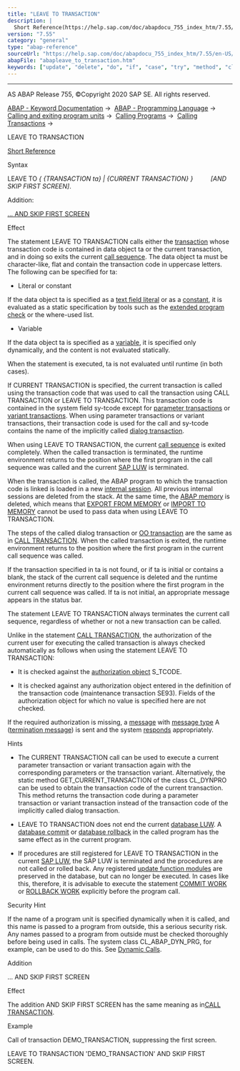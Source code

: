 ```yaml
---
title: "LEAVE TO TRANSACTION"
description: |
  Short Reference(https://help.sap.com/doc/abapdocu_755_index_htm/7.55/en-US/abapleave_to_transaction_shortref.htm) Syntax LEAVE TO  TRANSACTION ta  CURRENT TRANSACTION  AND SKIP FIRST SCREEN. Addition: ... AND SKIP FIRST SCREEN(#!ABAP_ONE_ADD@1@) Effect The statement
version: "7.55"
category: "general"
type: "abap-reference"
sourceUrl: "https://help.sap.com/doc/abapdocu_755_index_htm/7.55/en-US/abapleave_to_transaction.htm"
abapFile: "abapleave_to_transaction.htm"
keywords: ["update", "delete", "do", "if", "case", "try", "method", "class", "data", "types", "abapleave", "transaction"]
---
```


* * *

AS ABAP Release 755, ©Copyright 2020 SAP SE. All rights reserved.

[ABAP - Keyword Documentation](https://help.sap.com/doc/abapdocu_755_index_htm/7.55/en-US/abenabap.htm) →  [ABAP - Programming Language](https://help.sap.com/doc/abapdocu_755_index_htm/7.55/en-US/abenabap_reference.htm) →  [Calling and exiting program units](https://help.sap.com/doc/abapdocu_755_index_htm/7.55/en-US/abenabap_execution.htm) →  [Calling Programs](https://help.sap.com/doc/abapdocu_755_index_htm/7.55/en-US/abenabap_program_call.htm) →  [Calling Transactions](https://help.sap.com/doc/abapdocu_755_index_htm/7.55/en-US/abenabap_call_transaction.htm) → 

LEAVE TO TRANSACTION

[Short Reference](https://help.sap.com/doc/abapdocu_755_index_htm/7.55/en-US/abapleave_to_transaction_shortref.htm)

Syntax

LEAVE TO *{* *{*TRANSACTION ta*}* *|* *{*CURRENT TRANSACTION*}* *}*
         *\[*AND SKIP FIRST SCREEN*\]*.

Addition:

[... AND SKIP FIRST SCREEN](#!ABAP_ONE_ADD@1@)

Effect

The statement LEAVE TO TRANSACTION calls either the [transaction](https://help.sap.com/doc/abapdocu_755_index_htm/7.55/en-US/abentransaction_glosry.htm "Glossary Entry") whose transaction code is contained in data object ta or the current transaction, and in doing so exits the current [call sequence](https://help.sap.com/doc/abapdocu_755_index_htm/7.55/en-US/abencall_sequence_glosry.htm "Glossary Entry"). The data object ta must be character-like, flat and contain the transaction code in uppercase letters. The following can be specified for ta:

-   Literal or constant

If the data object ta is specified as a [text field literal](https://help.sap.com/doc/abapdocu_755_index_htm/7.55/en-US/abentext_field_literal_glosry.htm "Glossary Entry") or as a [constant](https://help.sap.com/doc/abapdocu_755_index_htm/7.55/en-US/abenconstant_glosry.htm "Glossary Entry"), it is evaluated as a static specification by tools such as the [extended program check](https://help.sap.com/doc/abapdocu_755_index_htm/7.55/en-US/abenextended_program_check_glosry.htm "Glossary Entry") or the where-used list.

-   Variable

If the data object ta is specified as a [variable](https://help.sap.com/doc/abapdocu_755_index_htm/7.55/en-US/abenvariable_glosry.htm "Glossary Entry"), it is specified only dynamically, and the content is not evaluated statically.

When the statement is executed, ta is not evaluated until runtime (in both cases).

If CURRENT TRANSACTION is specified, the current transaction is called using the transaction code that was used to call the transaction using CALL TRANSACTION or LEAVE TO TRANSACTION. This transaction code is contained in the system field sy-tcode except for [parameter transactions](https://help.sap.com/doc/abapdocu_755_index_htm/7.55/en-US/abenparameter_transaction_glosry.htm "Glossary Entry") or [variant transactions](https://help.sap.com/doc/abapdocu_755_index_htm/7.55/en-US/abenvariant_transaction_glosry.htm "Glossary Entry"). When using parameter transactions or variant transactions, their transaction code is used for the call and sy-tcode contains the name of the implicitly called [dialog transaction](https://help.sap.com/doc/abapdocu_755_index_htm/7.55/en-US/abendialog_transaction_glosry.htm "Glossary Entry").

When using LEAVE TO TRANSACTION, the current [call sequence](https://help.sap.com/doc/abapdocu_755_index_htm/7.55/en-US/abencall_sequence_glosry.htm "Glossary Entry") is exited completely. When the called transaction is terminated, the runtime environment returns to the position where the first program in the call sequence was called and the current [SAP LUW](https://help.sap.com/doc/abapdocu_755_index_htm/7.55/en-US/abensap_luw_glosry.htm "Glossary Entry") is terminated.

When the transaction is called, the ABAP program to which the transaction code is linked is loaded in a new [internal session](https://help.sap.com/doc/abapdocu_755_index_htm/7.55/en-US/abeninternal_session_glosry.htm "Glossary Entry"). All previous internal sessions are deleted from the stack. At the same time, the [ABAP memory](https://help.sap.com/doc/abapdocu_755_index_htm/7.55/en-US/abenabap_memory_glosry.htm "Glossary Entry") is deleted, which means that [EXPORT FROM MEMORY](https://help.sap.com/doc/abapdocu_755_index_htm/7.55/en-US/abapexport_data_cluster.htm) or [IMPORT TO MEMORY](https://help.sap.com/doc/abapdocu_755_index_htm/7.55/en-US/abapimport_data_cluster.htm) cannot be used to pass data when using LEAVE TO TRANSACTION.

The steps of the called dialog transaction or [OO transaction](https://help.sap.com/doc/abapdocu_755_index_htm/7.55/en-US/abenoo_transaction_glosry.htm "Glossary Entry") are the same as in [CALL TRANSACTION](https://help.sap.com/doc/abapdocu_755_index_htm/7.55/en-US/abapcall_transaction.htm). When the called transaction is exited, the runtime environment returns to the position where the first program in the current call sequence was called.

If the transaction specified in ta is not found, or if ta is initial or contains a blank, the stack of the current call sequence is deleted and the runtime environment returns directly to the position where the first program in the current call sequence was called. If ta is not initial, an appropriate message appears in the status bar.

The statement LEAVE TO TRANSACTION always terminates the current call sequence, regardless of whether or not a new transaction can be called.

Unlike in the statement [CALL TRANSACTION](https://help.sap.com/doc/abapdocu_755_index_htm/7.55/en-US/abapcall_transaction.htm), the authorization of the current user for executing the called transaction is always checked automatically as follows when using the statement LEAVE TO TRANSACTION:

-   It is checked against the [authorization object](https://help.sap.com/doc/abapdocu_755_index_htm/7.55/en-US/abenauthorization_object_glosry.htm "Glossary Entry") S\_TCODE.

-   It is checked against any authorization object entered in the definition of the transaction code (maintenance transaction SE93). Fields of the authorization object for which no value is specified here are not checked.

If the required authorization is missing, a [message](https://help.sap.com/doc/abapdocu_755_index_htm/7.55/en-US/abenmessage_glosry.htm "Glossary Entry") with [message type](https://help.sap.com/doc/abapdocu_755_index_htm/7.55/en-US/abenmessage_type_glosry.htm "Glossary Entry") A ([termination message](https://help.sap.com/doc/abapdocu_755_index_htm/7.55/en-US/abentermination_message_glosry.htm "Glossary Entry")) is sent and the system [responds](https://help.sap.com/doc/abapdocu_755_index_htm/7.55/en-US/abenabap_messages_types.htm) appropriately.

Hints

-   The CURRENT TRANSACTION call can be used to execute a current parameter transaction or variant transaction again with the corresponding parameters or the transaction variant. Alternatively, the static method GET\_CURRENT\_TRANSACTION of the class CL\_DYNPRO can be used to obtain the transaction code of the current transaction. This method returns the transaction code during a parameter transaction or variant transaction instead of the transaction code of the implicitly called dialog transaction.

-   LEAVE TO TRANSACTION does not end the current [database LUW](https://help.sap.com/doc/abapdocu_755_index_htm/7.55/en-US/abendatabase_luw_glosry.htm "Glossary Entry"). A [database commit](https://help.sap.com/doc/abapdocu_755_index_htm/7.55/en-US/abendatabase_commit_glosry.htm "Glossary Entry") or [database rollback](https://help.sap.com/doc/abapdocu_755_index_htm/7.55/en-US/abendatabase_commit_glosry.htm "Glossary Entry") in the called program has the same effect as in the current program.

-   If procedures are still registered for LEAVE TO TRANSACTION in the current [SAP LUW](https://help.sap.com/doc/abapdocu_755_index_htm/7.55/en-US/abensap_luw_glosry.htm "Glossary Entry"), the SAP LUW is terminated and the procedures are not called or rolled back. Any registered [update function modules](https://help.sap.com/doc/abapdocu_755_index_htm/7.55/en-US/abenupdate_function_module_glosry.htm "Glossary Entry") are preserved in the database, but can no longer be executed. In cases like this, therefore, it is advisable to execute the statement [COMMIT WORK](https://help.sap.com/doc/abapdocu_755_index_htm/7.55/en-US/abapcommit.htm) or [ROLLBACK WORK](https://help.sap.com/doc/abapdocu_755_index_htm/7.55/en-US/abaprollback.htm) explicitly before the program call.

Security Hint

If the name of a program unit is specified dynamically when it is called, and this name is passed to a program from outside, this a serious security risk. Any names passed to a program from outside must be checked thoroughly before being used in calls. The system class CL\_ABAP\_DYN\_PRG, for example, can be used to do this. See [Dynamic Calls](https://help.sap.com/doc/abapdocu_755_index_htm/7.55/en-US/abendyn_call_scrty.htm).

Addition

... AND SKIP FIRST SCREEN

Effect

The addition AND SKIP FIRST SCREEN has the same meaning as in[CALL TRANSACTION](https://help.sap.com/doc/abapdocu_755_index_htm/7.55/en-US/abapcall_transaction.htm).

Example

Call of transaction DEMO\_TRANSACTION, suppressing the first screen.

LEAVE TO TRANSACTION 'DEMO\_TRANSACTION' AND SKIP FIRST SCREEN.